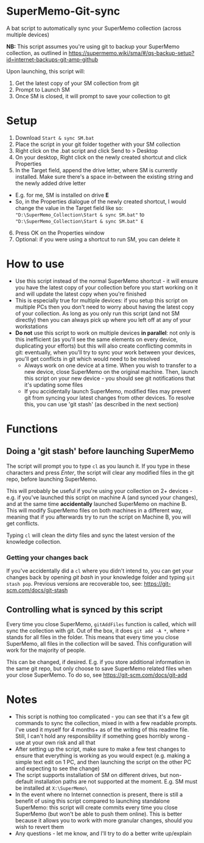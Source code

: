 # SuperMemo-Git-sync
A bat script to automatically sync your SuperMemo collection (across multiple devices)

**NB:** This script assumes you're using git to backup your SuperMemo collection, as outlined in https://supermemo.wiki/sma/#/qs-backup-setup?id=internet-backups-git-amp-github

Upon launching, this script will:
1. Get the latest copy of your SM collection from git
2. Prompt to Launch SM
3. Once SM is closed, it will prompt to save your collection to git

# Setup
1. Download `Start & sync SM.bat`
2. Place the script in your git folder together with your SM collection
3. Right click on the .bat script and click Send to > Desktop
4. On your desktop, Right click on the newly created shortcut and click Properties
5. In the Target field, append the drive letter, where SM is currently installed. Make sure there's a space in-between the existing string and the newly added drive letter
- E.g. for me, SM is installed on drive **E** 
- So, in the Properties dialogue of the newly created shortcut, I would change the value in the Target field like so: `"D:\SuperMemo_Collection\Start & sync SM.bat"` to `"D:\SuperMemo_Collection\Start & sync SM.bat" E`
6. Press OK on the Properties window
7. Optional: if you were using a shortcut to run SM, you can delete it

# How to use
- Use this script instead of the normal SuperMemo shortcut - it will ensure you have the latest copy of your collection before you start working on it and will update the latest copy when you're finished
- This is especially true for multiple devices: if you setup this script on multiple PCs then you don't need to worry about having the latest copy of your collection. As long as you only run this script (and not SM directly) then you can always pick up where you left off at any of your workstations
- **Do not** use this script to work on multiple devices **in parallel**: not only is this inefficient (as you'll see the same elements on every device, duplicating your efforts) but this will also create conflicting commits in git: eventually, when you'll try to sync your work between your devices, you'll get conflicts in git which would need to be resolved
	- Always work on one device at a time. When you wish to transfer to a new device, close SuperMemo on the original machine. Then, launch this script on your new device - you should see git notifications that it's updating some files
	- If you accidentally launch SuperMemo, modified files may prevent git from syncing your latest changes from other devices. To resolve this, you can use 'git stash' (as described in the next section)

# Functions
## Doing a 'git stash' before launching SuperMemo
The script will prompt you to type `cl` as you launch it. If you type in these characters and press _Enter_, the script will clear any modified files in the git repo, before launching SuperMemo.

This will probably be useful if you're using your collection on 2+ devices - e.g. if you've launched this script on machine A (and synced your changes), and at the same time **accidentally** launched SuperMemo on machine B. This will modify SuperMemo files on both machines in a different way, meaning that if you afterwards try to run the script on Machine B, you will get conflicts.

Typing `cl` will clean the dirty files and sync the latest version of the knowledge collection.

### Getting your changes back
If you've accidentally did a `cl` where you didn't intend to, you can get your changes back by opening _git bash_ in your knowledge folder and typing `git stash pop`. Previous versions are recoverable too, see: https://git-scm.com/docs/git-stash

## Controlling what is synced by this script
Every time you close SuperMemo, `gitAddFiles` function is called, which will sync the collection with git. Out of the box, it does `git add -A *`, where `*` stands for all files in the folder. This means that every time you close SuperMemo, all files in the collection will be saved. This configuration will work for the majority of people.

This can be changed, if desired. E.g. if you store additional information in the same git repo, but only choose to save SuperMemo related files when your close SuperMemo. To do so, see https://git-scm.com/docs/git-add


# Notes
- This script is nothing too complicated - you can see that it's a few git commands to sync the collection, mixed in with a few readable prompts. I've used it myself for 4 months+ as of the writing of this readme file. Still, I can't hold any responsibility if something goes horribly wrong - use at your own risk and all that
- After setting up the script, make sure to make a few test changes to ensure that everything is working as you would expect (e.g. making a simple text edit on 1 PC, and then launching the script on the other PC and expecting to see the change) 
- The script supports installation of SM on different drives, but non-default installation paths are not supported at the moment. E.g. SM must be installed at `X:\SuperMemo\`
- In the event where no Internet connection is present, there is still a benefit of using this script compared to launching standalone SuperMemo: this script will create commits every time you close SuperMemo (but won't be able to push them online). This is better because it allows you to work with more granular changes, should you wish to revert them
- Any questions - let me know, and I'll try to do a better write up/explain
